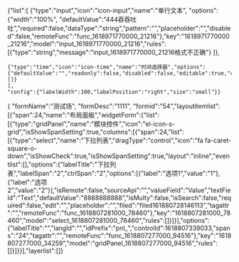 {"list":[
    {"type":"input","icon":"icon-input","name":"单行文本",
    "options":{"width":"100%",
    "defaultValue":"444吞吞吐吐","required":false,"dataType":"string","pattern":"","placeholder":"","disabled":false,"remoteFunc":"func_1618971770000_21216"},"key":"1618971770000_21216","model":"input_1618971770000_21216","rules":[{"type":"string","message":"input_1618971770000_21216格式不正确"}
    ]},

    {"type":"time","icon":"icon-time","name":"时间选择器","options":{"defaultValue":"","readonly":false,"disabled":false,"editable":true,"clearable":true,"placeholder":"","startPlaceholder":"","endPlaceholder":"","isRange":false,"arrowControl":true,"format":"HH:mm:ss","required":false,"width":"","remoteFunc":"func_1618972211000_58708"},"key":"1618972211000_58708","model":"time_1618972211000_58708","rules":[]}
    ],
    "config":{"labelWidth":100,"labelPosition":"right","size":"small"}}




{
    "formName":"测试场",
    "formDesc":"1111",
    "formid":"54","layoutitemlist":[{"span":24,"name":"布局面板","widgetForm":{"list":[{"type":"gridPanel","name":"模块控件","icon":"el-icon-s-grid","isShowSpanSetting":true,"columns":[{"span":24,"list":[{"type":"select","name":"下拉列表","dragType":"control","icon":"fa fa-caret-square-o-down","isShowCheck":true,"isShowSpanSetting":true,"layout":"inline","eventlist":[],"options":{"labelTitle":"下拉列表","labelSpan":"2","ctrlSpan":"2","options":[{"label":"选项1","value":"1"},{"label":"选项2","value":"2"}],"isRemote":false,"sourceApi":"","valueField":"Value","textField":"Text","defaultValue":"8888888888","isMulty":false,"isSearch":false,"required":false,"edit":"","placeholder":"","filed":"filed161880728146113","tagattr":"","remoteFunc":"func_1618807281000_78460"},"key":"1618807281000_78460","model":"select_1618807281000_78460","rules":[]}]}],"options":{"labelTitle":"","langId":"","idPrefix":"pnl_","controlId":1618807339033,"spans":"24","tagattr":"","remoteFunc":"func_1618807277000_94516"},"key":"1618807277000_34259","model":"gridPanel_1618807277000_94516","rules":[]}]}}],"layerlist":[]}